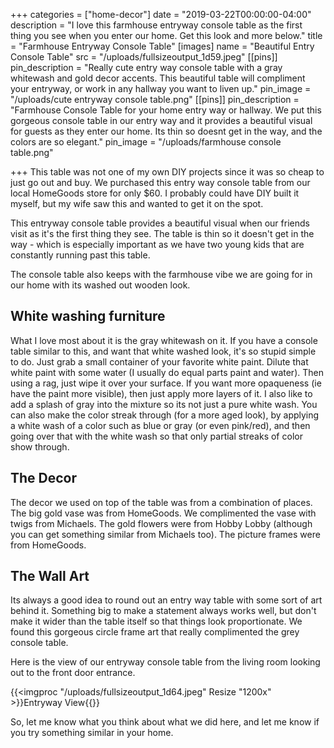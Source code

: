 +++
categories = ["home-decor"]
date = "2019-03-22T00:00:00-04:00"
description = "I love this farmhouse entryway console table as the first thing you see when you enter our home.  Get this look and more below."
title = "Farmhouse Entryway Console Table"
[images]
name = "Beautiful Entry Console Table"
src = "/uploads/fullsizeoutput_1d59.jpeg"
[[pins]]
pin_description = "Really cute entry way console table with a gray whitewash and gold decor accents. This beautiful table will compliment your entryway, or work in any hallway you want to liven up."
pin_image = "/uploads/cute entryway console table.png"
[[pins]]
pin_description = "Farmhouse Console Table for your home entry way or hallway. We put this gorgeous console table in our entry way and it provides a beautiful visual for guests as they enter our home.  Its thin so doesnt get in the way, and the colors are so elegant."
pin_image = "/uploads/farmhouse console table.png"

+++
This table was not one of my own DIY projects since it was so cheap to just go out and buy.  We purchased this entry way console table from our local HomeGoods store for only $60.  I probably could have DIY built it myself, but my wife saw this and wanted to get it on the spot.

This entryway console table provides a beautiful visual when our friends visit as it's the first thing they see.  The table is thin so it doesn't get in the way - which is especially important as we have two young kids that are constantly running past this table.

The console table also keeps with the farmhouse vibe we are going for in our home with its washed out wooden look.

## White washing furniture

What I love most about it is the gray whitewash on it.  If you have a console table similar to this, and want that white washed look, it's so stupid simple to do.  Just grab a small container of your favorite white paint.  Dilute that white paint with some water (I usually do  equal parts paint and water).  Then using a rag, just wipe it over your surface.  If you want more opaqueness (ie have the paint more visible), then just apply more layers of it.  I also like to add a splash of gray into the mixture so its not just a pure white wash.  You can also make the color streak through (for a more aged look), by applying a white wash of a color such as blue or gray (or even pink/red), and then going over that with the white wash so that only partial streaks of color show through.

## The Decor

The decor we used on top of the table was from a combination of places.  The big gold vase was from HomeGoods.  We complimented the vase with twigs from Michaels.  The gold flowers were from Hobby Lobby (although you can get something similar from Michaels too).  The picture frames were from HomeGoods.

## The Wall Art

Its always a good idea to round out an entry way table with some sort of art behind it.  Something big to make a statement always works well, but don't make it wider than the table itself so that things look proportionate.  We found this gorgeous circle frame art that really complimented the grey console table.

Here is the view of our entryway console table from the living room looking out to the front door entrance.

{{<imgproc "/uploads/fullsizeoutput_1d64.jpeg" Resize "1200x" >}}Entryway View{{</imgproc>}}

So, let me know what you think about what we did here, and let me know if you try something similar in your home.